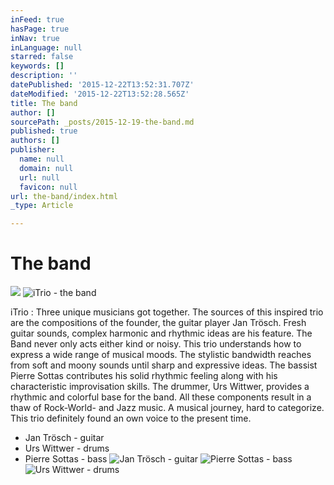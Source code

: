 ```yaml
---
inFeed: true
hasPage: true
inNav: true
inLanguage: null
starred: false
keywords: []
description: ''
datePublished: '2015-12-22T13:52:31.707Z'
dateModified: '2015-12-22T13:52:28.565Z'
title: The band
author: []
sourcePath: _posts/2015-12-19-the-band.md
published: true
authors: []
publisher:
  name: null
  domain: null
  url: null
  favicon: null
url: the-band/index.html
_type: Article

---
```

# The band
![](https://s3-us-west-2.amazonaws.com/the-grid-img/p/6dae9db6a569c772895b71b45d2c5514b1d079b5.gif)
![iTrio - the band](https://s3-us-west-2.amazonaws.com/the-grid-img/p/5e459d08a92615bf6d76b10cb891cfac748b2623.jpg)

iTrio : Three unique
musicians got together. The sources of this inspired trio are the compositions
of the founder, the guitar player Jan Trösch. Fresh guitar sounds, complex
harmonic and rhythmic ideas are his feature. The Band never only acts either
kind or noisy. This trio understands how to express a wide range of musical
moods. The stylistic bandwidth reaches from soft and moony sounds until sharp
and expressive ideas. The bassist Pierre Sottas contributes his solid rhythmic
feeling along with his characteristic improvisation skills. The drummer, Urs
Wittwer, provides a rhythmic and colorful base for the band. All these
components result in a thaw of Rock-World- and Jazz music. A musical journey,
hard to categorize. This trio definitely found an own voice to the present time.

* Jan Trösch - guitar
* Urs Wittwer - drums
* Pierre Sottas - bass
![Jan Trösch - guitar](https://s3-us-west-2.amazonaws.com/the-grid-img/p/4665fbf5ddb37d9d39f71b2808713bafadf3fef4.jpg)
![Pierre Sottas - bass](https://s3-us-west-2.amazonaws.com/the-grid-img/p/431668740ab345f620059564e0acea6105ff3522.jpg)
![Urs Wittwer - drums](https://s3-us-west-2.amazonaws.com/the-grid-img/p/f962df6e0922da2e5da8a6313ad0916b1ec371ed.jpg)